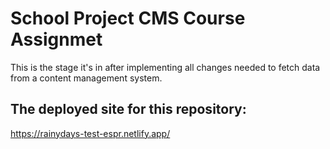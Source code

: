 # School Project CMS Course Assignmet
This is the stage it's in after implementing all changes needed to fetch data from a content management system.

## The deployed site for this repository:
https://rainydays-test-espr.netlify.app/
